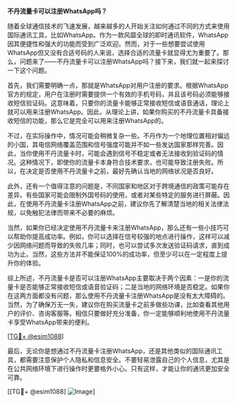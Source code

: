 **不丹流量卡可以注册WhatsApp吗？**

随着全球通信技术的飞速发展，越来越多的人开始关注如何通过不同的方式来使用国际通讯工具，比如WhatsApp。作为一款风靡全球的即时通讯软件，WhatsApp因其便捷性和强大的功能而受到广泛欢迎。然而，对于一些想要尝试使用WhatsApp但又没有合适号码的人来说，选择合适的流量卡就显得尤为重要了。那么，问题来了——不丹流量卡可以注册WhatsApp吗？接下来，我们就一起来探讨一下这个问题。

首先，我们需要明确一点，那就是WhatsApp对用户注册的要求。根据WhatsApp官方的规定，用户在注册时需要提供一个有效的手机号码，并且该号码必须能够接收短信验证码。这意味着，只要你的流量卡能够正常接收短信或语音通话，理论上就可以用来注册WhatsApp。因此，从理论上讲，如果你购买的不丹流量卡具备接收短信的功能，那么它是完全可以用来注册WhatsApp的。

不过，在实际操作中，情况可能会稍微复杂一些。不丹作为一个地理位置相对偏远的小国，其电信网络覆盖范围和信号强度可能并不如一些发达国家那样完善。因此，当你使用不丹流量卡时，可能会遇到信号不稳定或者无法接收到验证码的情况。这种情况下，即使你的流量卡本身符合技术要求，也可能导致注册失败。所以，在决定是否使用不丹流量卡之前，最好先确认当地的网络状况是否良好。

此外，还有一个值得注意的问题是，不同国家和地区对于跨境通信的政策可能存在差异。有些国家可能会限制外国号码的使用，或者对某些特定的服务进行屏蔽。因此，在使用不丹流量卡注册WhatsApp之前，建议你先了解清楚当地的相关法律法规，以免触犯法律而带来不必要的麻烦。

当然，如果你已经决定使用不丹流量卡来注册WhatsApp，那么还有一些小技巧可以帮助你提高成功率。例如，你可以选择在信号较强的地点进行操作，这样可以减少因网络问题而导致的失败几率；同时，也可以尝试多次发送验证码请求，直到成功为止。当然，这些方法并不能保证100%的成功率，但至少可以在一定程度上提升你的体验。

综上所述，不丹流量卡是否可以注册WhatsApp主要取决于两个因素：一是你的流量卡是否能够正常接收短信或语音验证码；二是当地的网络环境是否稳定。如果你在这两方面都没有问题，那么使用不丹流量卡注册WhatsApp是没有太大障碍的。当然，为了确保万无一失，建议你在购买流量卡之前多做些功课，比如查看其他用户的评价、咨询客服等。相信只要做好充分准备，你一定能够顺利地使用不丹流量卡享受WhatsApp带来的便利。

[[TG💪+ @esim1088](https://t.me/s/esim1088)]

最后，无论你是想通过不丹流量卡注册WhatsApp，还是其他类似的国际通讯工具，都需要注意保护个人隐私和信息安全。不要轻易泄露自己的个人信息，尤其是在公共网络环境下进行操作时更要格外小心。只有这样，才能让你的通讯更加安全可靠。

[[TG💪+ @esim1088] ![Image](https://i.postimg.cc/4NQfJmqS/Snipaste-2025-05-13-00-14-12.png)]